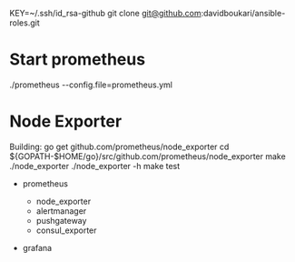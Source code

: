 KEY=~/.ssh/id_rsa-github  git  clone git@github.com:davidboukari/ansible-roles.git
# Start prometheus
./prometheus --config.file=prometheus.yml

# Node Exporter
Building:
    go get github.com/prometheus/node_exporter
    cd ${GOPATH-$HOME/go}/src/github.com/prometheus/node_exporter
    make
    ./node_exporter <flags>
    ./node_exporter -h
    make test


- prometheus
  * node_exporter
  * alertmanager
  * pushgateway
  * consul_exporter 

- grafana



  
